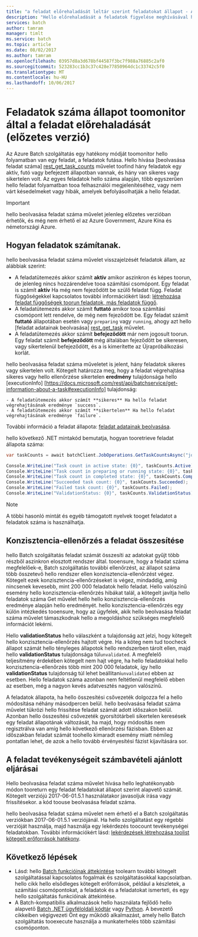 ```yaml
---
title: "a feladat előrehaladását leltár szerint feladatokat állapot - Azure Batch szerint aaaMonitor |} Microsoft Docs"
description: "Hello előrehaladását a feladatok figyelése meghívásával hello beolvasása feladat száma művelet toocount feladatok feladat. Egy aktív, futó, és befejezett feladatok, és rendelkezik a sikeres és sikertelen feladatok száma kérheti le."
services: batch
author: tamram
manager: timlt
ms.service: batch
ms.topic: article
ms.date: 08/02/2017
ms.author: tamram
ms.openlocfilehash: 03957d8a3d678bf44587f3bc7f988a76885c2af0
ms.sourcegitcommit: 523283cc1b3c37c428e77850964dc1c33742c5f0
ms.translationtype: MT
ms.contentlocale: hu-HU
ms.lasthandoff: 10/06/2017
---
```

# <a name="count-tasks-by-state-toomonitor-a-jobs-progress-preview"></a>Feladatok száma állapot toomonitor által a feladat előrehaladását (előzetes verzió)

Az Azure Batch szolgáltatás egy hatékony módját toomonitor hello folyamatban van egy feladat, a feladatok futása. Hello hívása [beolvasása feladat száma] [ rest_get_task_counts] művelet toofind hány feladatok egy aktív, futó vagy befejezett állapotban vannak, és hány van sikeres vagy sikertelen volt. Az egyes feladatok hello száma alapján, több egyszerűen hello feladat folyamatban tooa felhasználói megjelenítéséhez, vagy nem várt késedelmeket vagy hibák, amelyek befolyásolhatják a hello feladat.

> [!IMPORTANT]
> hello beolvasása feladat száma művelet jelenleg előzetes verzióban érhetők, és még nem érhető el az Azure Government, Azure Kína és németországi Azure. 
>
>

## <a name="how-tasks-are-counted"></a>Hogyan feladatok számítanak.

hello beolvasása feladat száma művelet visszajelzését feladatok állam, az alábbiak szerint:

- A feladatütemezés akkor számít **aktív** amikor aszinkron és képes toorun, de jelenleg nincs hozzárendelve tooa számítási csomópont. Egy feladat is számít **aktív** Ha még nem fejeződött be szülő feladat függ. Feladat függőségekkel kapcsolatos további információkért lásd: [létrehozása feladat függőségek toorun feladatok, más feladatok függő](batch-task-dependencies.md). 
- A feladatütemezés akkor számít **futtató** amikor tooa számítási csomópont lett rendelve, de még nem fejeződött be. Egy feladat számít **futtató** állapotában esetén vagy `preparing` vagy `running`, ahogy azt hello [feladat adatainak beolvasása] [ rest_get_task] művelet.
- A feladatütemezés akkor számít **befejeződött** már nem jogosult toorun. Egy feladat számít **befejeződött** még általában fejeződött be sikeresen, vagy sikertelenül befejeződött, és a is kimerítette az Újrapróbálkozási korlát. 

hello beolvasása feladat száma műveletet is jelent, hány feladatok sikeres vagy sikertelen volt. Kötegelt határozza meg, hogy a feladat végrehajtása sikeres vagy hello ellenőrzése sikertelen **eredmény** tulajdonsága hello [executionInfo] [https://docs.microsoft.com/rest/api/batchservice/get-information-about-a-task#executionInfo] tulajdonság:

    - A feladatütemezés akkor számít **sikeres** Ha hello feladat végrehajtásának eredménye `success`.
    - A feladatütemezés akkor számít **sikertelen** Ha hello feladat végrehajtásának eredménye `failure`.

További információ a feladat állapota: [feladat adatainak beolvasása][rest_get_task].

hello következő .NET mintakód bemutatja, hogyan tooretrieve feladat állapota száma: 

```csharp
var taskCounts = await batchClient.JobOperations.GetTaskCountsAsync("job-1");

Console.WriteLine("Task count in active state: {0}", taskCounts.Active);
Console.WriteLine("Task count in preparing or running state: {0}", taskCounts.Running);
Console.WriteLine("Task count in completed state: {0}", taskCounts.Completed);
Console.WriteLine("Succeeded task count: {0}", taskCounts.Succeeded);
Console.WriteLine("Failed task count: {0}", taskCounts.Failed);
Console.WriteLine("ValidationStatus: {0}", taskCounts.ValidationStatus);
```

> [!NOTE]
> A többi hasonló mintát és egyéb támogatott nyelvek tooget feladatot a feladatok száma is használhatja. 
> 
> 

## <a name="consistency-checking-for-task-counts"></a>Konzisztencia-ellenőrzés a feladat összesítése

hello Batch szolgáltatás feladat számát összesíti az adatokat gyűjt több részből aszinkron elosztott rendszer által. tooensure, hogy a feladat száma megfelelőek-e, Batch szolgáltatás további ellenőrzést, az állapot száma több összetevő hello rendszer ellen konzisztencia-ellenőrzést végez. Kötegelt ezek konzisztencia-ellenőrzéseket is végez, mindaddig, amíg nincsenek kevesebb, mint 200 000 feladatok hello feladat. Hello valószínű esemény hello konzisztencia-ellenőrzés hibákat talál, a kötegelt javítja hello feladatok száma Get művelet hello hello konzisztencia-ellenőrzés eredménye alapján hello eredményét. hello konzisztencia-ellenőrzés egy külön intézkedés tooensure, hogy az ügyfelek, akik hello beolvasása feladat száma művelet támaszkodnak hello a megoldáshoz szükséges megfelelő információt lekérni.

Hello **validationStatus** hello válaszként a tulajdonság azt jelzi, hogy kötegelt hello konzisztencia-ellenőrzés hajtott végre. Ha a köteg nem tud toocheck állapot számát hello tényleges állapotok hello rendszerben tárolt ellen, majd hello **validationStatus** tulajdonsága túl`unvalidated`. A megfelelő teljesítmény érdekében kötegelt nem hajt végre, ha hello feladatokkal hello konzisztencia-ellenőrzés több mint 200 000 feladatok, így hello **validationStatus** tulajdonság túl lehet beállítani`unvalidated` ebben az esetben. Hello feladatok száma azonban nem feltétlenül megfelelő ebben az esetben, még a nagyon kevés adatvesztés nagyon valószínű. 

A feladatok állapota, ha hello összesítési csővezeték dolgozza fel a hello módosítása néhány másodpercen belül. hello beolvasása feladat száma művelet tükrözi hello frissítése feladat számát adott időszakon belül. Azonban hello összesítési csővezeték gyorsítótárbeli sikertelen keresések egy feladat állapotának változását, ha majd, hogy módosítás nem regisztrálva van amíg hello következő ellenőrzési fázisban. Ebben az időszakban feladat számát toohello kimaradt esemény miatt némileg pontatlan lehet, de azok a hello tovább érvényesítési fázist kijavítására sor.

## <a name="best-practices-for-counting-a-jobs-tasks"></a>A feladat tevékenységeit számbavételi ajánlott eljárásai

Hello beolvasása feladat száma művelet hívása hello leghatékonyabb módon tooreturn egy feladat feladatokat állapot szerint alapvető számát. Kötegelt verziójú 2017-06-01.5.1 használatakor javasoljuk írása vagy frissítésekor. a kód toouse beolvasása feladat száma.

hello beolvasása feladat száma művelet nem érhető el a Batch szolgáltatás verziókban 2017-06-01.5.1 verziójánál. Ha hello szolgáltatást egy régebbi verzióját használja, majd használja egy lekérdezés toocount tevékenységei feladatokban. További információkért lásd: [lekérdezések létrehozása toolist kötegelt erőforrások hatékony](batch-efficient-list-queries.md).

## <a name="next-steps"></a>Következő lépések

* Lásd: hello [Batch funkcióinak áttekintése](batch-api-basics.md) toolearn további kötegelt szolgáltatással kapcsolatos fogalmak és szolgáltatásokkal kapcsolatban. hello cikk hello elsődleges kötegelt erőforrások, például a készletek, a számítási csomópontokat, a feladatok és a feladatokat ismerteti, és egy hello szolgáltatás funkcióinak áttekintése.
* A Batch-kompatibilis alkalmazások hello használata fejlődő hello alapvető [Batch .NET ügyféloldali kódtár](batch-dotnet-get-started.md) vagy [Python](batch-python-tutorial.md). A bevezető cikkeiben végigvezeti Önt egy működő alkalmazást, amely hello Batch szolgáltatás tooexecute használja a munkaterhelés több számítási csomóponton.


[rest_get_task_counts]: https://docs.microsoft.com/rest/api/batchservice/get-the-task-counts-for-a-job
[rest_get_task]: https://docs.microsoft.com/rest/api/batchservice/get-information-about-a-task
[rest_list_tasks]: https://docs.microsoft.com/rest/api/batchservice/list-the-tasks-associated-with-a-job
